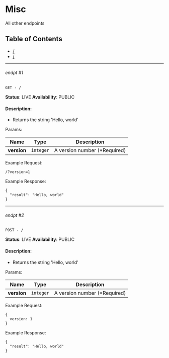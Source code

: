 # Misc

All other endpoints

## Table of Contents
- [/](#endpt-1)
- [/](#endpt-2)

___
###### endpt #1
```
GET - /
```

**Status**: LIVE
**Availability**: PUBLIC

#### Description:
- Returns the string 'Hello, world'

Params:

| Name | Type | Description |
|--|--|--|
| **version** | `integer` | A version number (*Required)


Example Request:
```
/?version=1
```

Example Response:
```
{
  "result": "Hello, world"
}
```
___
###### endpt #2
```
POST - /
```

**Status**: LIVE
**Availability**: PUBLIC

#### Description:
- Returns the string 'Hello, world'

Params:

| Name | Type | Description |
|--|--|--|
| **version** | `integer` | A version number (*Required)


Example Request:
```
{
  version: 1
}
```

Example Response:
```
{
  "result": "Hello, world"
}
```
